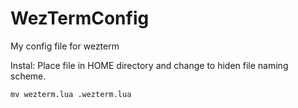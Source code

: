 # WezTermConfig
My config file for wezterm

Instal: Place file in HOME directory and change to hiden file naming scheme.

```
mv wezterm.lua .wezterm.lua
```

